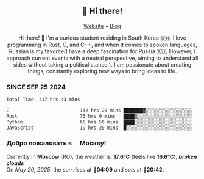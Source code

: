 <h2 align="center">👋 Hi there!</h2>
<p align="center">
  <a href="https://urdekcah.ru">Website</a> •
  <a href="https://urdekcah.blog">Blog</a>
</p>

<p align="center">
  Hi there! 👋 I'm a curious student residing in South Korea 🇰🇷. I love programming in Rust, C, and C++, and when it comes to spoken languages, Russian is my favorite(I have a deep fascination for Russia 🇷🇺, However, I approach current events with a neutral perspective, aiming to understand all sides without taking a political stance.). I am passionate about creating things, constantly exploring new ways to bring ideas to life.
</p>

### SINCE SEP 25 2024
<!--START_SECTION:waka-->
<!--LAST_WAKA_UPDATE:2025-05-19 18:09:50-->
```txt
Total Time: 417 hrs 43 mins

C                          132 hrs 20 mins ███████▓░░░░░░░░░░░░░░░░░   30.82 %
Rust                       76 hrs 9 mins   ████▒░░░░░░░░░░░░░░░░░░░░   17.74 %
Python                     65 hrs 56 mins  ████░░░░░░░░░░░░░░░░░░░░░   15.36 %
JavaScript                 19 hrs 20 mins  █░░░░░░░░░░░░░░░░░░░░░░░░   04.51 %
```
<!--END_SECTION:waka-->

<h3>Добро пожаловать в <img src="https://cdn-icons-png.flaticon.com/512/197/197408.png" width="13"/> Москву!</h3>

<!--START_SECTION:weather:moscow-->
<!--LAST_WEATHER_UPDATE:2025-05-20 15:07:59-->
Currently in **Moscow** (RU), the weather is: **17.6°C** (feels like **16.6°C**), ***broken clouds***<br/>
On *May 20, 2025*, the *sun rises* at 🌅**04:09** and *sets* at 🌇**20:42**.
<!--END_SECTION:weather-->
